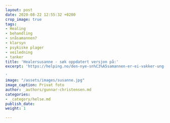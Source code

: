 ```yaml
---
layout: post
date: 2020-08-22 12:55:32 +0200
crop_image: true
tags:
- Healing
- behandling
- snåsamannen?
- klarsyn
- psykiske plager
- veiledning
- tanker
title: 'Healersusanne - søk oppdatert versjon på:'
excerpt: 'https://helping.no/den-nye-sn%C3%A5samannen-er-ei-vakker-ung-kvinne

'
image: "/assets/images/susanne.jpg"
image_caption: Privat foto
author: _authors/gunnar-christensen.md
categories:
- _category/helse.md
publish_date: 
weight: 1

---
```

